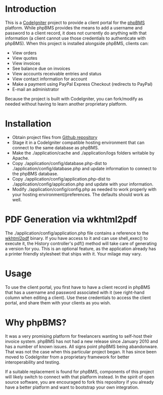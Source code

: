 Introduction
============

This is a [CodeIgniter](http://codeigniter.com) project to provide a client portal for the [phpBMS](http://phpbms.org) platform. While phpBMS provides the means to add a username and password to a client record, it does not currently do anything with that information (a client cannot use those credentials to authenticate with phpBMS). When this project is installed alongside phpBMS, clients can:

* View orders
* View quotes
* View invoices
* See balance due on invoices
* View accounts receivable entries and status
* View contact information for account
* Make a payment using PayPal Express Checkout (redirects to PayPal)
* E-mail an administrator

Because the project is built with CodeIgniter, you can fork/modify as needed without having to learn another proprietary platform.

Installation
============

* Obtain project files from [Github repository](https://github.com/stephenyeargin/php-client-portal)
* Stage it in a CodeIgniter compatible hosting environment that can connect to the same database as phpBMS.
* Make the ./application/cache and ./application/logs folders writable by Apache.
* Copy ./application/config/database.php-dist to ./application/config/database.php and update information to connect to the phpBMS database.
* Copy ./application/config/application.php-dist to ./application/config/application.php and update with your information.
* Modify ./application/config/config.php as needed to work properly with your hosting environment/preferences. The defaults should work as well.

PDF Generation via wkhtml2pdf
=============================

The ./application/config/application.php file contains a reference to the [wkhtml2pdf](http://code.google.com/p/wkhtmltopdf/) binary. If you have access to it and can use shell_exec() to execute it, the History controller's pdf() method will take care of generating a version for you. This is an optional feature, as the application already has a printer friendly stylesheet that ships with it. Your milage may vary.

Usage
=====

To use the client portal, you first have to have a client record in phpBMS that has a username and password associated with it (see right-hand column when editing a client). Use these credentials to access the client portal, and share them with your clients as you wish.

Why phpBMS?
===========

It was a very promising platform for freelancers wanting to self-host their invoice system. phpBMS has not had a new release since January 2010 and has a number of known issues. All signs point phpBMS being abandonware. That was not the case when this particular project began. It has since been moved to CodeIgniter from a proprietary framework for better interoperability and testing.

If a suitable replacement is found for phpBMS, components of this project will likely switch to connect with that platform instead. In the spirit of open source software, you are encouraged to fork this repository if you already have a better platform and want to bootstrap your own integration.